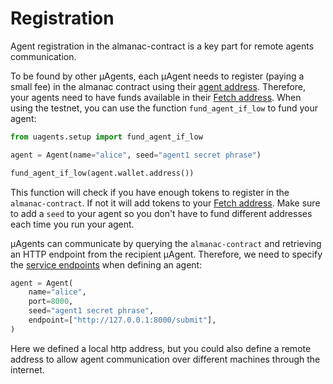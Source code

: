 # Registration

Agent registration in the almanac-contract is a key part for remote agents communication.

To be found by other μAgents, each μAgent needs to register (paying a small fee) in the almanac contract using their [agent address](addresses.md). Therefore, your agents need to have funds available in their [Fetch address](addresses.md). When using the testnet, you can use the function `fund_agent_if_low` to fund your agent:

```python
from uagents.setup import fund_agent_if_low

agent = Agent(name="alice", seed="agent1 secret phrase")

fund_agent_if_low(agent.wallet.address())
```
This function will check if you have enough tokens to register in the `almanac-contract`. If not it will add tokens to your [Fetch address](addresses.md). Make sure to add a `seed` to your agent so you don't have to fund different addresses each time you run your agent.

μAgents can communicate by querying the `almanac-contract` and retrieving an HTTP endpoint from the recipient μAgent. Therefore, we need to specify the [service endpoints](almanac-endpoint.md) when defining an agent:

```python
agent = Agent(
    name="alice",
    port=8000,
    seed="agent1 secret phrase",
    endpoint=["http://127.0.0.1:8000/submit"],
)
```

Here we defined a local http address, but you could also define a remote address to allow agent communication over different machines through the internet.